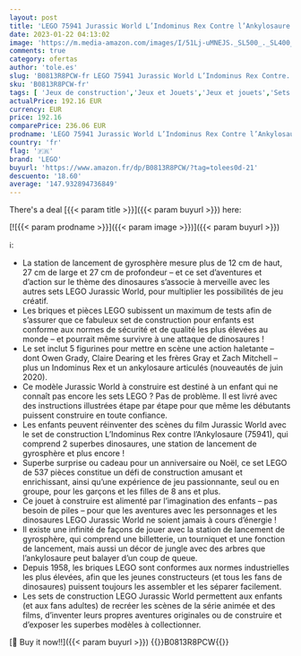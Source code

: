 ```yaml
---
layout: post
title: 'LEGO 75941 Jurassic World L’Indominus Rex Contre l’Ankylosaure  Figurine Dinosaure Jouet Fille et Garçon de 8 Ans et Plus  avec gyrosphère'
date: 2023-01-22 04:13:02
image: 'https://m.media-amazon.com/images/I/51Lj-uMNEJS._SL500_._SL400_.jpg'
comments: true
category: ofertas
author: 'tole.es'
slug: 'B0813R8PCW-fr LEGO 75941 Jurassic World L’Indominus Rex Contre...'
sku: 'B0813R8PCW-fr'
tags: [ 'Jeux de construction','Jeux et Jouets','Jeux et jouets','Sets de jeux de construction','lego','🇫🇷', ]
actualPrice: 192.16 EUR
currency: EUR
price: 192.16
comparePrice: 236.06 EUR
prodname: 'LEGO 75941 Jurassic World L’Indominus Rex Contre l’Ankylosaure  Figurine Dinosaure Jouet Fille et Garçon de 8 Ans et Plus  avec gyrosphère'
country: 'fr'
flag: '🇫🇷'
brand: 'LEGO'
buyurl: 'https://www.amazon.fr/dp/B0813R8PCW/?tag=tolees0d-21'
descuento: '18.60'
average: '147.932894736849'
---
```


There's a deal [{{< param title >}}]({{< param buyurl >}})  here:

[![{{< param prodname >}}]({{< param image >}})]({{< param buyurl >}})

ℹ️:

- La station de lancement de gyrosphère mesure plus de 12 cm de haut, 27 cm de large et 27 cm de profondeur – et ce set d’aventures et d’action sur le thème des dinosaures s’associe à merveille avec les autres sets LEGO Jurassic World, pour multiplier les possibilités de jeu créatif.
- Les briques et pièces LEGO subissent un maximum de tests afin de s’assurer que ce fabuleux set de construction pour enfants est conforme aux normes de sécurité et de qualité les plus élevées au monde – et pourrait même survivre à une attaque de dinosaures !
- Le set inclut 5 figurines pour mettre en scène une action haletante – dont Owen Grady, Claire Dearing et les frères Gray et Zach Mitchell – plus un Indominus Rex et un ankylosaure articulés (nouveautés de juin 2020).
- Ce modèle Jurassic World à construire est destiné à un enfant qui ne connaît pas encore les sets LEGO ? Pas de problème. Il est livré avec des instructions illustrées étape par étape pour que même les débutants puissent construire en toute confiance.
- Les enfants peuvent réinventer des scènes du film Jurassic World avec le set de construction L’Indominus Rex contre l’Ankylosaure (75941), qui comprend 2 superbes dinosaures, une station de lancement de gyrosphère et plus encore !
- Superbe surprise ou cadeau pour un anniversaire ou Noël, ce set LEGO de 537 pièces constitue un défi de construction amusant et enrichissant, ainsi qu’une expérience de jeu passionnante, seul ou en groupe, pour les garçons et les filles de 8 ans et plus.
- Ce jouet à construire est alimenté par l’imagination des enfants – pas besoin de piles – pour que les aventures avec les personnages et les dinosaures LEGO Jurassic World ne soient jamais à cours d’énergie !
- Il existe une infinité de façons de jouer avec la station de lancement de gyrosphère, qui comprend une billetterie, un tourniquet et une fonction de lancement, mais aussi un décor de jungle avec des arbres que l’ankylosaure peut balayer d’un coup de queue.
- Depuis 1958, les briques LEGO sont conformes aux normes industrielles les plus élevées, afin que les jeunes constructeurs (et tous les fans de dinosaures) puissent toujours les assembler et les séparer facilement.
- Les sets de construction LEGO Jurassic World permettent aux enfants (et aux fans adultes) de recréer les scènes de la série animée et des films, d’inventer leurs propres aventures originales ou de construire et d’exposer les superbes modèles à collectionner.

[🛒 Buy it now!!]({{< param buyurl >}})
{{<world>}}B0813R8PCW{{</world>}}
